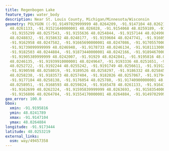 ```yaml
---
title: Regenbogen Lake
feature_type: water_body
description: Near St. Louis County, Michigan/Minnesota/Wisconsin
geometry: POLYGON ((-91.91497029999999 48.0264209, -91.9147104 48.0262185, -91.91494640000001
  48.0261133, -91.91521640000001 48.026028, -91.9154068 48.0259189, -91.9154802 48.0258415,
  -91.9155299 48.0257543, -91.9155636 48.0254844, -91.9157144 48.0249982, -91.9157799
  48.0248832, -91.9158632 48.0248177, -91.9159604 48.0247741, -91.9160596 48.0247563,
  -91.9162958 48.0247582, -91.91665690000001 48.0247086, -91.91705570000001 48.0247265,
  -91.91739099999999 48.0246948, -91.9178733 48.0246134, -91.91811130000001 48.024544,
  -91.9182503 48.0244884, -91.91873440000001 48.0242166, -91.91894670000001 48.0241789,
  -91.91905389999999 48.0242007, -91.91929 48.0242841, -91.9195816 48.0245103, -91.9195579
  48.0246135, -91.91939910000001 48.0249647, -91.9193336 48.0251651, -91.91925019999999
  48.0252722, -91.9192244 48.0255242, -91.9191749 48.0256611, -91.9191252 48.0257425,
  -91.9190598 48.0258019, -91.9189526 48.0258297, -91.9186332 48.0258456, -91.9185439
  48.0258238, -91.9183573 48.0257404, -91.9182026 48.0257067, -91.9179487 48.0256948,
  -91.9177184 48.0258138, -91.9176054 48.025788, -91.91740900000001 48.0258475, -91.91716289999999
  48.0258951, -91.9168593 48.0259824, -91.9165478 48.0261133, -91.9164169 48.0261848,
  -91.9162699 48.0262324, -91.91595839999999 48.0263693, -91.91583540000001 48.0264348,
  -91.9156806 48.0264784, -91.91554170000001 48.0264884, -91.91497029999999 48.0264209))
geo_error: 100.0
bbox:
  xmin: -91.9195816
  ymin: 48.0241789
  xmax: -91.9147104
  ymax: 48.0264884
longitude: -91.9173444
latitude: 48.0253219
external_links:
  osm: way/49457358
---
```

